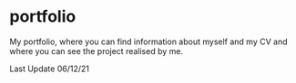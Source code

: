 # portfolio

My portfolio, where you can find information about myself and my CV and where you can see the project realised by me.


Last Update 06/12/21
